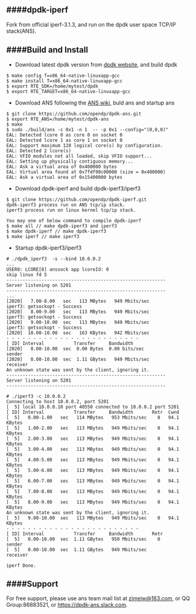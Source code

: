 ####dpdk-iperf
--------------
Fork from official iperf-3.1.3, and run on the dpdk user space TCP/IP stack(ANS).

####Build and Install
--------------
*  Download latest dpdk version from [dpdk website](http://dpdk.org/), and build dpdk
```
$ make config T=x86_64-native-linuxapp-gcc
$ make install T=x86_64-native-linuxapp-gcc
$ export RTE_SDK=/home/mytest/dpdk
$ export RTE_TARGET=x86_64-native-linuxapp-gcc
```
*  Download ANS following the [ANS wiki](https://github.com/opendp/dpdk-ans/wiki/Compile-APP-with-ans), buld ans and startup ans
```
$ git clone https://github.com/opendp/dpdk-ans.git
$ export RTE_ANS=/home/mytest/dpdk-ans
$ make
$ sudo ./build/ans -c 0x1 -n 1  -- -p 0x1 --config="(0,0,0)"
EAL: Detected lcore 0 as core 0 on socket 0
EAL: Detected lcore 1 as core 1 on socket 0
EAL: Support maximum 128 logical core(s) by configuration.
EAL: Detected 2 lcore(s)
EAL: VFIO modules not all loaded, skip VFIO support...
EAL: Setting up physically contiguous memory...
EAL: Ask a virtual area of 0x400000 bytes
EAL: Virtual area found at 0x7fdf90c00000 (size = 0x400000)
EAL: Ask a virtual area of 0x15400000 bytes
```
*  Download dpdk-iperf and build dpdk-iperf3/iperf3
```
$ git clone https://github.com/opendp/dpdk-iperf.git
dpdk-iperf3 process run on ANS tcp/ip stack.
iperf3 process run on linux kernel tcp/ip stack.

You may one of below command to compile dpdk-iperf
$ make all // make dpdk-iperf3 and iperf3
$ make dpdk-iperf // make dpdk-iperf3 
$ make iperf // make iperf3

```

*  Startup dpdk-iperf3/iperf3
```
# ./dpdk_iperf3  -s --bind 10.0.0.2
...
USER8: LCORE[0] anssock app lcoreId: 0
skip linux fd 5
-----------------------------------------------------------
Server listening on 5201
-----------------------------------------------------------
...
[2020]   7.00-8.00   sec   113 MBytes   949 Mbits/sec
iperf3: getsockopt - Success
[2020]   8.00-9.00   sec   113 MBytes   949 Mbits/sec
iperf3: getsockopt - Success
[2020]   9.00-10.00  sec   113 MBytes   949 Mbits/sec
iperf3: getsockopt - Success
[2020]  10.00-10.00  sec   163 KBytes   942 Mbits/sec
- - - - - - - - - - - - - - - - - - - - - - - - -
[ ID] Interval           Transfer     Bandwidth
[2020]   0.00-10.00  sec  0.00 Bytes  0.00 bits/sec                  sender
[2020]   0.00-10.00  sec  1.11 GBytes   949 Mbits/sec                receiver
An unknown state was sent by the client, ignoring it.
-----------------------------------------------------------
Server listening on 5201
-----------------------------------------------------------

# ./iperf3 -c 10.0.0.2
Connecting to host 10.0.0.2, port 5201
[  5] local 10.0.0.10 port 40550 connected to 10.0.0.2 port 5201
[ ID] Interval           Transfer     Bandwidth       Retr  Cwnd
[  5]   0.00-1.00   sec   114 MBytes   953 Mbits/sec    0   94.1 KBytes
[  5]   1.00-2.00   sec   113 MBytes   949 Mbits/sec    0   94.1 KBytes
[  5]   2.00-3.00   sec   113 MBytes   949 Mbits/sec    0   94.1 KBytes
[  5]   3.00-4.00   sec   113 MBytes   949 Mbits/sec    0   94.1 KBytes
[  5]   4.00-5.00   sec   113 MBytes   949 Mbits/sec    0   94.1 KBytes
[  5]   5.00-6.00   sec   113 MBytes   949 Mbits/sec    0   94.1 KBytes
[  5]   6.00-7.00   sec   113 MBytes   949 Mbits/sec    0   94.1 KBytes
[  5]   7.00-8.00   sec   113 MBytes   949 Mbits/sec    0   94.1 KBytes
[  5]   8.00-9.00   sec   113 MBytes   949 Mbits/sec    0   94.1 KBytes
An unknown state was sent by the client, ignoring it.
[  5]   9.00-10.00  sec   113 MBytes   949 Mbits/sec    0   94.1 KBytes
- - - - - - - - - - - - - - - - - - - - - - - - -
[ ID] Interval           Transfer     Bandwidth       Retr
[  5]   0.00-10.00  sec  1.11 GBytes   950 Mbits/sec    0             sender
[  5]   0.00-10.00  sec  1.11 GBytes   949 Mbits/sec                  receiver

iperf Done.

```
####Support
-------
For free support, please use ans team mail list at zimeiw@163.com, or QQ Group:86883521, or https://dpdk-ans.slack.com.

